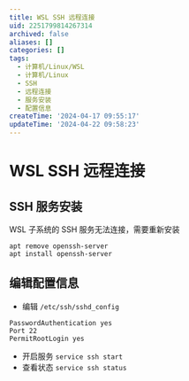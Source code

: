 ```yaml
---
title: WSL SSH 远程连接
uid: 2251799814267314
archived: false
aliases: []
categories: []
tags:
  - 计算机/Linux/WSL
  - 计算机/Linux
  - SSH
  - 远程连接
  - 服务安装
  - 配置信息
createTime: '2024-04-17 09:55:17'
updateTime: '2024-04-22 09:58:23'
---
```


# WSL SSH 远程连接

## SSH 服务安装

WSL 子系统的 SSH 服务无法连接，需要重新安装

```shell
apt remove openssh-server
apt install openssh-server
```

## 编辑配置信息

- 编辑 `/etc/ssh/sshd_config`

```shell
PasswordAuthentication yes
Port 22
PermitRootLogin yes
```

- 开启服务
`service ssh start`
- 查看状态
`service ssh status`
